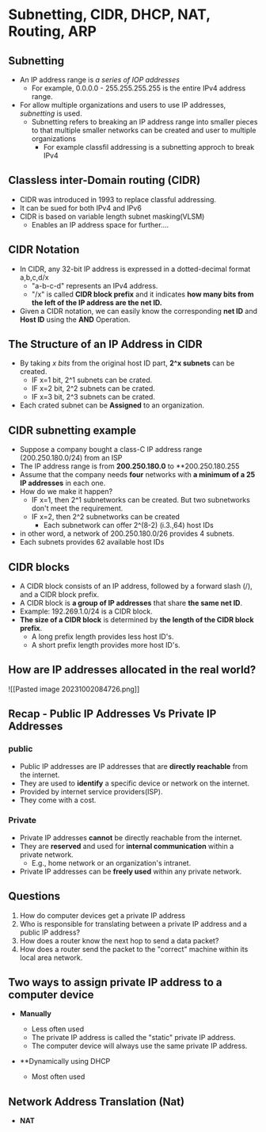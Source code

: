 # Subnetting, CIDR, DHCP, NAT, Routing, ARP

## Subnetting
- An IP address range is *a series of IOP addresses*
	- For example, 0.0.0.0 - 255.255.255.255 is the entire IPv4 address range.
- For allow multiple organizations and users to use IP addresses, *subnetting* is used.
	- Subnetting refers to breaking an IP address range into smaller  pieces to that multiple 
	  smaller networks can be created and user to multiple organizations
	  - For example classfil addressing is a subnetting approch to break IPv4

## Classless inter-Domain routing (CIDR)
- CIDR was introduced in 1993 to replace classful addressing.
- It can be sued for both IPv4 and IPv6
- CIDR is based on variable length subnet masking(VLSM)
	- Enables an IP address space for further....

## CIDR Notation 
- In CIDR, any 32-bit IP address is expressed in a dotted-decimal format a,b,c,d/x
	- "a-b-c-d" represents an IPv4 address.
	- "/x" is called **CIDR block prefix** and it indicates **how many bits from the left of the IP address are the net ID.**
- Given a CIDR notation, we can easily know the corresponding **net ID** and **Host ID** using the **AND** Operation. 

## The Structure of an IP Address in CIDR
- By taking *x bits* from the original host ID part, **2^x subnets** can be created.
	- IF x=1 bit, 2^1 subnets can be crated.
	- IF x=2 bit, 2^2 subnets can be crated.
	- IF x=3 bit, 2^3 subnets can be crated.
- Each crated subnet can be **Assigned** to an organization.

## CIDR subnetting example
- Suppose a company bought a class-C IP address range (200.250.180.0/24) from an ISP
- The IP address range is from **200.250.180.0** to **200.250.180.255
- Assume that the company needs **four** networks with **a minimum of a 25 IP addresses** in  each one.
- How do we make it happen?
	- IF x=1, then 2^1 subnetworks can be created. But two subnetworks don't meet the requirement.
	- IF x=2, then 2^2 subnetworks can be created
		- Each subnetwork can offer 2^(8-2) (i.3.,64) host IDs
- in other word, a network of 200.250.180.0/26 provides 4 subnets.
- Each subnets provides 62 available host IDs

## CIDR blocks 
- A CIDR block consists of an IP address, followed by a forward slash (/), and a CIDR block prefix.
- A CIDR block is **a group of IP addresses** that share **the same net ID**.
- Example: 192.269.1.0/24 is a CIDR block.
- **The size of a CIDR block** is determined by **the length of the CIDR block prefix**.
	- A long prefix length provides less host ID's.
	- A short prefix length provides more host ID's.

## How are IP addresses allocated in the real world?
![[Pasted image 20231002084726.png]]

## Recap - Public IP Addresses Vs Private IP Addresses

### public
- Public IP addresses are IP addresses that are **directly reachable** from the internet.
- They are used to **identify** a specific device or network on the internet.
- Provided by internet service providers(ISP).
- They come with a cost.

### Private
- Private IP addresses **cannot** be directly reachable from the internet.
- They are **reserved** and used for **internal communication** within a private network.
	- E.g., home network or an organization's intranet.
- Private IP addresses can be **freely used** within any private network.

## Questions 
1.  How do computer devices get a private IP address
2. Who is responsible for translating between a private IP address and a public IP address? 
3. How does a router know the next hop to send a data packet?
4. How does a router send the packet to the "correct" machine within its local area network.

## Two ways to assign  private IP address to a computer device

- **Manually**
	- Less often used
	- The private IP address is called the "static" private IP address.
	- The computer device will always use the same private IP address.

- **Dynamically using DHCP
	- Most often used

## Network Address Translation (Nat)
- **NAT**